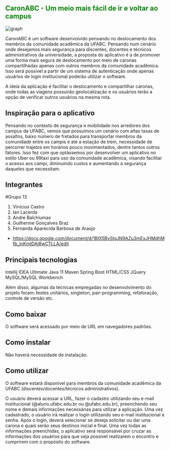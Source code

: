  <h2 style="color: green">CaronABC - Um meio mais fácil de ir e voltar  ao campus</h2>

![graph](https://lh3.googleusercontent.com/nFTZh-86Bv8GkfzJj7KOvWXWR1eZeaND9U8NAhF1yoDUIpb_8YqXmq2PL0zfbMaOnqZCeaP8HHcQJ2yxL5iRgtBiouMozb8Xv9tuGtNx5FQ0s2yLmgjP08Gx4BMLuCX1PHSEZN1B7IV8VorIqfX9ICdeE75qoqPntdc7kgl52AujtH7Q3UDZUpmOPJ8KLpMMZt3zNdMvHQ0RRgIFkWjU_B5mROQ0oYKGqsA7Qa7rPnOq24ErOt66-mH5ZREygmdszpDwsGPhkzaXywswFRkHNeEpWCkN9vzPqvBCHHPjKz1vU8lYR8LS-4pzpm6gg4i1s-Hv6ilAQ--vUEQ39Sg-MLU88H-sUjrFgb4LIiYeIhSrVM3vUOVLVOz6JVSSxeRxoXn-0IzQv8thRccS-fVanzwRm2m1YNRyj5kC5yZ8zPFApyRr9hYDw4lrw5Xyz9GvZYq8NQPV7fb0dqvWJE1GU96JyiNv7yikvKIAR04VTnWXACdRplJg7n7KXPGhnGgeUxURxXSCgEcSyLyMXYjh5_nGy2rXY1YA4U6QFffOC-QLx7RXBj64lNHESJlxxV0Z2Bo6PikS70vc3MsjdgoaGjA05VKLlEu3T2udORJK2qB12O9UJp8OYLWFQ3YgcKxgaaSKH1HRILatsErJMGSeQd4q5IeIwRNgNNGyzIZVslNpzE6b8UNcIlCo07-506zwH2MTAsearNW1SyVgySOBUwT1HY1-CvwqfWbrSvqKIv70ewU13QHntp7GM_ub=w479-h270-no?authuser=0)

CaronABC é um software desenvolvido pensando no deslocamento dos membros da comunidade acadêmica da UFABC. Pensando num cenário onde desejamos mais segurança para discentes, docentes e técnicos administrativos da universidade, a proposta do aplicativo é a de promover uma forma mais segura de deslocamento por meio de caronas compartilhadas apenas com outros membros da comunidade acadêmica. Isso será possível a partir de um sistema de autenticação onde apenas usuários de login institucional poderão utilizar o software.

A ideia da aplicação é facilitar o deslocamento e compartilhar caronas, onde todas as viagens possuirão geolocalização e os usuários terão a opção de verificar outros usuários na mesma rota.


<h2>Inspiração para o aplicativo</h2>

Pensando no contexto de segurança e mobilidade nos arredores dos campus da UFABC, vemos que possuímos um cenário com altas taxas de assaltos, baixo número de fretados para transportar membros da comunidade entre os campis e até a estação de trem, necessidade de percorrer trajetos em horários pouco movimentados, dentre tantos outros fatores. Isso fez com que optássemos por desenvolver um aplicativo no estilo Uber ou 99taxi para uso da comunidade acadêmica, visando facilitar o acesso aos campi, diminuindo custos e aumentando a segurança daqueles que necessitam.

<h2>Integrantes</h2>

#Grupo 13
1. Vinicius Castro
1. Ian Lacerda
1. Andre Balchiumas
1. Guilherme Gonçalves Braz
1. Fernanda Aparecida Barbosa de Araujo

* https://docs.google.com/document/d/1BIX5BvSlgJN9AZu3mExJHMdhMfb_lnKmtDAi8wCTLLA/edit

<h2>Principais tecnologias</h2>

Intellij IDEA Ultimate
Java 11
Maven
Spring Boot 
HTML/CSS
JQuery
MySQL/MySQL Workbench

Além disso, algumas da técnicas empregadas no desenvolvimento do projeto foram: testes unitários, singleton, pair-programming, refatoração, controle de versão etc.

<h2>Como baixar</h2>

O software será acessado por meio de URL em navegadores padrões.


<h2>Como instalar</h2>

Não haverá necessidade de instalação.


<h2>Como utilizar</h2>

O software estará disponível para membros da comunidade acadêmica da UFABC (discentes/docentes/técnicos administrativos). 

O usuário deverá acessar a URL, fazer o cadastro utilizando seu e-mail institucional (@aluno.ufabc.edu.br ou @ufabc.edu.br), preenchendo seu nome e demais informações necessárias para utilizar a aplicação. 
Uma vez cadastrado, o usuário irá realizar o login utilizando seu e-mail institucional e senha. Após o login, deverá selecionar se deseja solicitar ou dar uma carona e quais serão seus destinos inicial e final. 
Uma vez todas as informações preenchidas, o aplicativo será responsável por cruzar as informações dos usuários para que seja possível realizarem o encontro e cumprirem com o propósito do software.

